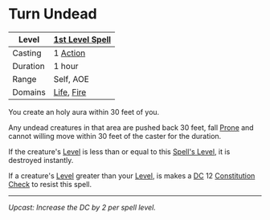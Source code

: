 # Turn Undead

| Level    | [1st Level Spell](1st%20Level%20Spells.md)                                         |
| -------- | ---------------------------------------------------------------------------------- |
| Casting  | 1 [Action](../../../../Game%20Procedures/Action.md)                                |
| Duration | 1 hour                                                                             |
| Range    | Self, AOE                                                                          |
| Domains  | [Life](../../../Spell%20Domains/Life.md), [Fire](../../../Spell%20Domains/Fire.md) |

You create an holy aura within 30 feet of you. 

Any undead creatures in that area are pushed back 30 feet, fall [Prone](../../../../Conditions/Prone.md) and cannot willing move within 30 feet of the caster for the duration.

If the creature's [Level](../../../../Player%20Characters/Derived%20Statistics/Level.md) is less than or equal to this [Spell's Level](../../../Spell%20Level.md), it is destroyed instantly.

If a creature's [Level](../../../../Player%20Characters/Derived%20Statistics/Level.md) greater than your [Level](../../../../Player%20Characters/Derived%20Statistics/Level.md), is makes a [DC](../../../../Game%20Procedures/DC.md) 12 [Constitution](../../../../Player%20Characters/Chosen%20Statistics/Constitution.md) [Check](../../../../Game%20Procedures/Check.md) to resist this spell.

---
*Upcast: Increase the DC by 2 per spell level.*